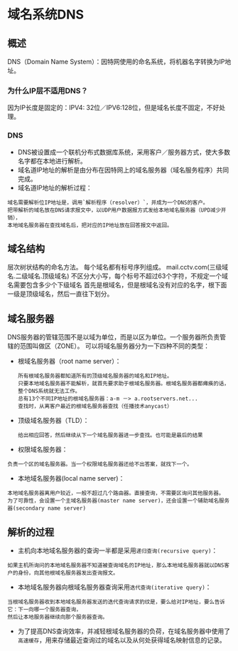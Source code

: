 # 域名系统DNS

## 概述
DNS（Domain Name System）：因特网使用的命名系统，将机器名字转换为IP地址。

### 为什么IP层不适用DNS？
因为IP长度是固定的：IPV4: 32位／IPV6:128位，但是域名长度不固定，不好处理。

### DNS
* DNS被设置成一个联机分布式数据库系统，采用客户／服务器方式，使大多数名字都在本地进行解析。
* 域名道IP地址的解析是由分布在因特网上的域名服务器（域名服务程序）共同完成。
* 域名道IP地址的解析过程：
```
域名需要解析位IP地址是，调用`解析程序（resolver）`，并成为一个DNS的客户。
把带解析的域名放在DNS请求报文中，以UDP用户数据报方式发给本地域名服务器（UPD减少开销），
本地域名服务器在查找域名后，把对应的IP地址放在回答报文中返回。
```
## 域名结构
层次树状结构的命名方法。
每个域名都有标号序列组成。
mail.cctv.com(三级域名.二级域名.顶级域名)
不区分大小写，每个标号不超过63个字符，不规定一个域名需要包含多少个下级域名
首先是根域名，但是根域名没有对应的名字，根下面一级是顶级域名，然后一直往下划分。

## 域名服务器
DNS服务器的管辖范围不是以域为单位，而是以区为单位。一个服务器所负责管辖的范围叫做区（ZONE）。
可以将域名服务器分为一下四种不同的类型：
* 根域名服务器（root name server）：
  ```
  所有根域名服务器都知道所有的顶级域名服务器的域名和IP地址。
  只要本地域名服务器不能解析，就首先要求助于根域名服务器。根域名服务器都瘫痪的话，整个DNS系统就无法工作。
  总有13个不同IP地址的根域名服务器：a-m －> a.rootservers.net...
  查找时，从离客户最近的根域名服务器查找（任播技术anycast）
  ```
* 顶级域名服务器（TLD）：
  ```
  给出相应回答，然后继续从下一个域名服务器进一步查找。也可能是最后的结果
  ```
* 权限域名服务器：
```
负责一个区的域名服务器。当一个权限域名服务器还给不出答案，就找下一个。
```
* 本地域名服务器(local name server)：
```
本地域名服务器离用户较近，一般不超过几个路由器。直接查询，不需要区询问其他服务器。
为了可靠性，会设置一个主域名服务器(master name server)，还会设置一个辅助域名服务器(secondary name server)
```

## 解析的过程
* 主机向本地域名服务器的查询一半都是采用`递归查询(recursive query)`：
```
如果主机所询问的本地域名服务器不知道被查询域名的IP地址，那么本地域名服务器就以DNS客户的身份，向其他根域名服务器发出查询报文。
```
* 本地域名服务器向根域名服务器查询采用`迭代查询(iterative query)`：
```
当根域名服务器收到本地域名服务器发送的迭代查询请求豹纹是，要么给对IP地址，要么告诉它：下一向哪一个服务器查询，
然后让本地服务器继续向那个服务器查询。
```
* 为了提高DNS查询效率，并减轻根域名服务器的负荷，在域名服务器中使用了`高速缓存`，用来存储最近查询过的域名以及从何处获得域名映射信息的记录。

